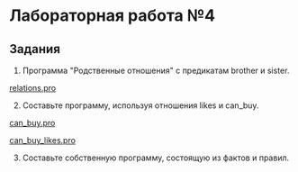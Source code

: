 # Лабораторная работа №4

## Задания

1) Программа "Родственные отношения" с предикатам brother и sister.

[relations.pro](https://github.com/rtu-mirea/laboratornaya-rabota-4-znakomstvo-s-prolog-Pronikt/blob/master/sourse/relations.pro)

2) Составьте программу, используя отношения likes и can_buy.

[can_buy.pro](https://github.com/rtu-mirea/laboratornaya-rabota-4-znakomstvo-s-prolog-Pronikt/blob/master/sourse/can_buy.pro)

[can_buy_likes.pro](https://github.com/rtu-mirea/laboratornaya-rabota-4-znakomstvo-s-prolog-Pronikt/blob/master/sourse/can_buy_likes.pro)

3) Составьте собственную программу, состоящую из фактов и правил.
